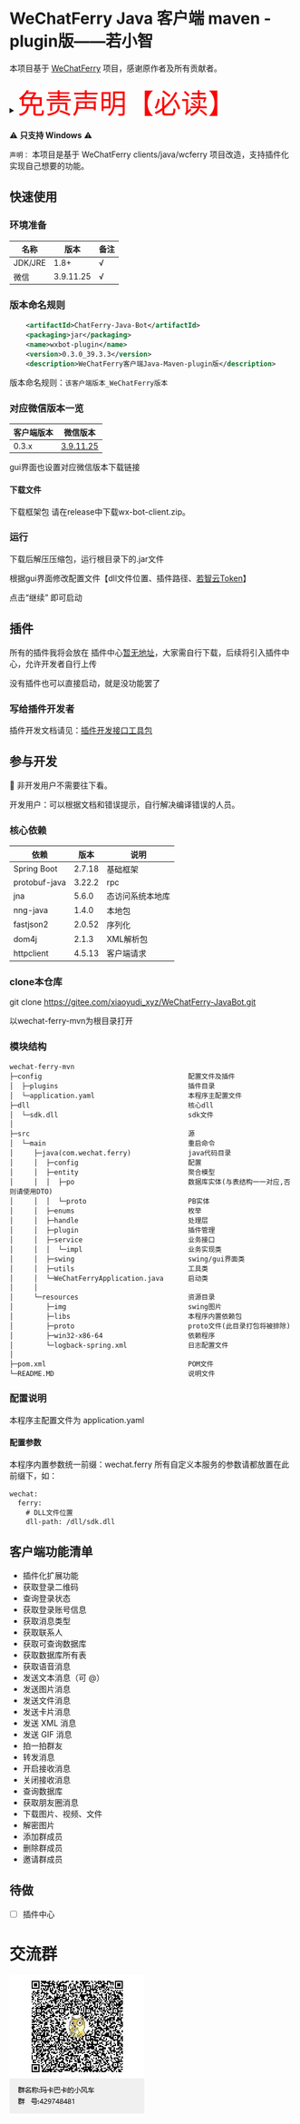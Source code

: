 # WeChatFerry Java 客户端 maven - plugin版——若小智

本项目基于 [WeChatFerry](https://github.com/lich0821/WeChatFerry) 项目，感谢原作者及所有贡献者。
<details><summary><font color="red" size="12">免责声明【必读】</font></summary>

本工具仅供学习和技术研究使用，不得用于任何商业或非法行为，否则后果自负。

本工具的作者不对本工具的安全性、完整性、可靠性、有效性、正确性或适用性做任何明示或暗示的保证，也不对本工具的使用或滥用造成的任何直接或间接的损失、责任、索赔、要求或诉讼承担任何责任。

本工具的作者保留随时修改、更新、删除或终止本工具的权利，无需事先通知或承担任何义务。

本工具的使用者应遵守相关法律法规，尊重微信的版权和隐私，不得侵犯微信或其他第三方的合法权益，不得从事任何违法或不道德的行为。

本工具的使用者在下载、安装、运行或使用本工具时，即表示已阅读并同意本免责声明。如有异议，请立即停止使用本工具，并删除所有相关文件。

</details>

⚠️ **只支持 Windows** ⚠️

`声明：` 本项目是基于 WeChatFerry clients/java/wcferry 项目改造，支持插件化实现自己想要的功能。
## 快速使用

### 环境准备
| 名称    | 版本        | 备注 |
|-------|-----------|----|
| JDK/JRE   | 1.8+      | √  |
| 微信    | 3.9.11.25 | √  |

### 版本命名规则
```xml
    <artifactId>ChatFerry-Java-Bot</artifactId>
    <packaging>jar</packaging>
    <name>wxbot-plugin</name>
    <version>0.3.0_39.3.3</version>
    <description>WeChatFerry客户端Java-Maven-plugin版</description>
```
版本命名规则：`该客户端版本_WeChatFerry版本`
### 对应微信版本一览

| 客户端版本 | 微信版本  |
|-------|-------|
| 0.3.x | [3.9.11.25](https://www.123865.com/s/QqyDVv-9XV0h) |

gui界面也设置对应微信版本下载链接

#### 下载文件

下载框架包 请在release中下载wx-bot-client.zip。

### 运行
下载后解压压缩包，运行根目录下的.jar文件

根据gui界面修改配置文件【dll文件位置、插件路径、[若智云Token](https://www.ruojy.top)】

点击“继续” 即可启动

## 插件
所有的插件我将会放在 插件中心[暂无地址](#)，大家需自行下载，后续将引入插件中心，允许开发者自行上传

没有插件也可以直接启动，就是没功能罢了
### 写给插件开发者
插件开发文档请见：[插件开发接口工具包](https://gitee.com/xiaoyudi_xyz/wx-bot-dev-plugin)

## 参与开发
🚫 非开发用户不需要往下看。

开发用户：可以根据文档和错误提示，自行解决编译错误的人员。
### 核心依赖

| 依赖            | 版本     | 说明       |
|---------------|--------|----------|
| Spring Boot   | 2.7.18 | 基础框架     |
| protobuf-java | 3.22.2 | rpc      |
| jna           | 5.6.0  | 态访问系统本地库 |
| nng-java      | 1.4.0  | 本地包      |
| fastjson2     | 2.0.52 | 序列化      |
| dom4j         | 2.1.3  | XML解析包   |
| httpclient    | 4.5.13 | 客户端请求    |

### clone本仓库
git clone https://gitee.com/xiaoyudi_xyz/WeChatFerry-JavaBot.git

以wechat-ferry-mvn为根目录打开

### 模块结构

```
wechat-ferry-mvn
├─config                                    配置文件及插件
│  ├─plugins                                插件目录
│  └─application.yaml                       本程序主配置文件
├─dll                                       核心dll
│  └─sdk.dll                                sdk文件
│ 
├─src                                       源
│  └─main                                   重启命令
│     ├─java(com.wechat.ferry)              java代码目录
│     │  ├─config                           配置
│     │  ├─entity                           聚合模型
│     │  │  ├─po                            数据库实体(与表结构一一对应,否则请使用DTO)
│     │  │  └─proto                         PB实体
│     │  ├─enums                            枚举
│     │  ├─handle                           处理层
│     │  ├─plugin                           插件管理
│     │  ├─service                          业务接口
│     │  │  └─impl                          业务实现类
│     │  ├─swing                            swing/gui界面类
│     │  ├─utils                            工具类
│     │  └─WeChatFerryApplication.java      启动类
│     │
│     └─resources                           资源目录
│        ├─img                              swing图片
│        ├─libs                             本程序内置依赖包
│        ├─proto                            proto文件(此目录打包将被排除)
│        ├─win32-x86-64                     依赖程序
│        └─logback-spring.xml               日志配置文件
│ 
├─pom.xml                                   POM文件
└─README.MD                                 说明文件

```

### 配置说明

本程序主配置文件为 application.yaml

#### 配置参数

本程序内置参数统一前缀：wechat.ferry 所有自定义本服务的参数请都放置在此前缀下，如：

```ymal
wechat:
  ferry:
    # DLL文件位置
    dll-path: /dll/sdk.dll
```

## 客户端功能清单
- 插件化扩展功能
- 获取登录二维码
- 查询登录状态
- 获取登录账号信息
- 获取消息类型
- 获取联系人
- 获取可查询数据库
- 获取数据库所有表
- 获取语音消息
- 发送文本消息（可 @）
- 发送图片消息
- 发送文件消息
- 发送卡片消息
- 发送 XML 消息
- 发送 GIF 消息
- 拍一拍群友
- 转发消息
- 开启接收消息
- 关闭接收消息
- 查询数据库
- 获取朋友圈消息
- 下载图片、视频、文件
- 解密图片
- 添加群成员
- 删除群成员
- 邀请群成员

## 待做
- [ ] 插件中心

# 交流群
![交流群](group.png)
